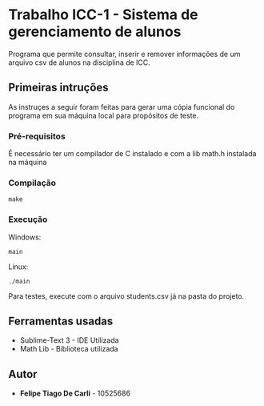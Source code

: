 # Trabalho ICC-1 - Sistema de gerenciamento de alunos
Programa que permite consultar, inserir e remover informações de um arquivo csv de alunos na disciplina de ICC.

## Primeiras intruções
As instruçes a seguir foram feitas para gerar uma cópia funcional do programa em sua máquina local para propósitos de teste. 

### Pré-requisitos
É necessário ter um compilador de C instalado e com a lib math.h instalada na máquina

### Compilação

```
make 
```
### Execução

Windows:

```
main
```

Linux:

```
./main
```

Para testes, execute com o arquivo students.csv já na pasta do projeto.

## Ferramentas usadas

* Sublime-Text 3 - IDE Utilizada
* Math Lib - Biblioteca utilizada

## Autor

* **Felipe Tiago De Carli** - 10525686
